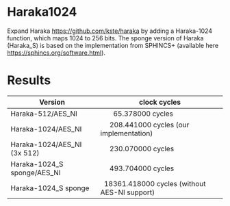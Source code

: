 # Haraka1024

Expand Haraka https://github.com/kste/haraka by adding a Haraka-1024 function, which maps 1024 to 256 bits. The sponge version of Haraka (Haraka_S) is based on the implementation from SPHINCS+ (available here https://sphincs.org/software.html).

# Results

Version                      | clock cycles
-----------------------------|---------------------
Haraka-512/AES_NI            |&nbsp;&nbsp;&nbsp;&nbsp;&nbsp;&nbsp;&nbsp;65.378000 cycles
Haraka-1024/AES_NI           |&nbsp;&nbsp;&nbsp;&nbsp;&nbsp;208.441000 cycles (our implementation)
Haraka-1024/AES_NI (3x 512)  |&nbsp;&nbsp;&nbsp;&nbsp;&nbsp;230.070000 cycles
Haraka-1024_S sponge/AES_NI  |&nbsp;&nbsp;&nbsp;&nbsp;&nbsp;493.704000 cycles
Haraka-1024_S sponge         |&nbsp;&nbsp;18361.418000 cycles (without AES-NI support)
